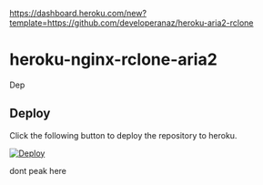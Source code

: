 https://dashboard.heroku.com/new?template=https://github.com/developeranaz/heroku-aria2-rclone
# heroku-nginx-rclone-aria2
Dep

## Deploy

Click the following button to deploy the repository to heroku.

[![Deploy](https://www.herokucdn.com/deploy/button.svg)](https://heroku.com/deploy)

dont peak here
